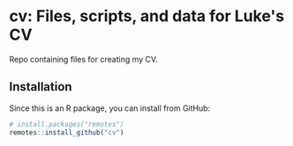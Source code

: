 
# cv: Files, scripts, and data for Luke's CV

<!-- badges: start -->
<!-- badges: end -->

Repo containing files for creating my CV.

## Installation

Since this is an R package, you can install from GitHub:

``` r
# install.packages("remotes")
remotes::install_github("cv")
```

